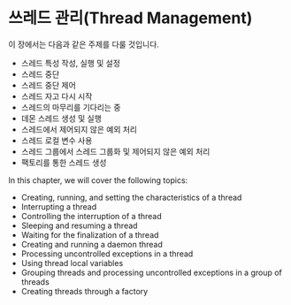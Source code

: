 # 쓰레드 관리(Thread Management)

이 장에서는 다음과 같은 주제를 다룰 것입니다.

* 스레드 특성 작성, 실행 및 설정
* 스레드 중단
* 스레드 중단 제어
* 스레드 자고 다시 시작
* 스레드의 마무리를 기다리는 중
* 데몬 스레드 생성 및 실행
* 스레드에서 제어되지 않은 예외 처리
* 스레드 로컬 변수 사용
* 스레드 그룹에서 스레드 그룹화 및 제어되지 않은 예외 처리
* 팩토리를 통한 스레드 생성

In this chapter, we will cover the following topics:

* Creating, running, and setting the characteristics of a thread
* Interrupting a thread
* Controlling the interruption of a thread
* Sleeping and resuming a thread
* Waiting for the finalization of a thread
* Creating and running a daemon thread
* Processing uncontrolled exceptions in a thread
* Using thread local variables
* Grouping threads and processing uncontrolled exceptions in a group of threads
* Creating threads through a factory